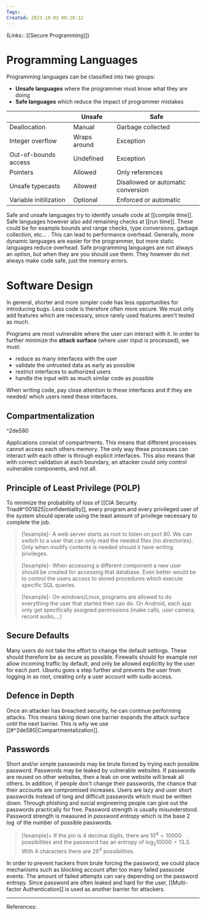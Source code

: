```yaml
---
Tags: 
Created: 2023-10-03 00:28:12
---
```

(Links:: [[Secure Programming]])
# Programming Languages
Programming languages can be classified into two groups: 
- **Unsafe languages** where the programmer must know what they are doing
- **Safe languages** which reduce the impact of programmer mistakes

|                        | Unsafe       | Safe                               |
| ---------------------- | ------------ | ---------------------------------- |
| Deallocation           | Manual       | Garbage collected                  |
| Integer overflow       | Wraps around | Exception                          |
| Out-of-bounds access   | Undefined    | Exception                          |
| Pointers               | Allowed      | Only references                    |
| Unsafe typecasts       | Allowed      | Disallowed or automatic conversion |
| Variable initilization | Optional     | Enforced or automatic              |

Safe and unsafe languages try to identify unsafe code at [[compile time]]. Safe languages however also add remaining checks at [[run time]]. These could be for example bounds and range checks, type conversions, garbage collection, etc... . This can lead to performance overhead. Generally, more dynamic languages are easier for the programmer, but more static languages reduce overhead.
Safe programming languages are not always an option, but when they are you should use them. They however do not always make code safe, just the memory errors.
# Software Design
In general, shorter and more simpler code has less opportunities for introducing bugs. Less code is therefore often more secure. We must only add features which are necessary, since rarely used features aren't tested as much.

Programs are most vulnerable where the user can interact with it. In order to further minimize the **attack surface** (where user input is processed), we must: 
- reduce as many interfaces with the user
- validate the untrusted data as early as possible
- restrict interfaces to authorized users
- handle the input with as much similar code as possible

When writing code, pay close attention to these interfaces and if they are needed/ which users need these interfaces.

## Compartmentalization

^2de580

Applications consist of compartments. This means that different processes cannot access each others memory. The only way these processes can interact with each other is through explicit interfaces. This also means that with correct validation at each boundary, an attacker could only control vulnerable components, and not all. 

## Principle of Least Privilege (POLP)
To minimize the probability of loss of [[CIA Security Triad#^001825|confidentiality]], every program and every privileged user of the system should operate using the least amount of privilege necessary to complete the job.
> [!example]-
> A web server starts as root to listen on port 80. We can switch to a user that can only read the needed files (no directories). Only when modify contents is needed should it have writing privileges. 

> [!example]-
> When accessing a different component a new user should be created for accessing that database. Even better would be to control the users access to stored procedures which execute specific SQL queries. 

> [!example]-
> On windows/Linux, programs are allowed to do everything the user that started then can do. On Android, each app only get specifically assigned permissions (make calls, user camera, record audio,...)
## Secure Defaults
Many users do not take the effort to change the default settings. These should therefore be as secure as possible. Firewalls should for example not allow incoming traffic by default, and only be allowed explicitly by the user for each port. 
Ubuntu goes a step further and prevents the user from logging in as root, creating only a user account with sudo access. 
## Defence in Depth
Once an attacker has breached security, he can continue performing attacks. This means taking down one barrier expands the attack surface until the next barrier. This is why we use [[#^2de580|Compartmentalization]].
## Passwords
Short and/or simple passwords may be brute forced by trying each possible password. Passwords may be leaked by vulnerable websites. If passwords are reused on other websites, then a leak on one website will break all others. In addition, if people don't change their passwords, the chance that their accounts are compromised increases.
Users are lazy and user short passwords instead of long and difficult passwords which must be written down. Through phishing and social engineering people can give out the passwords practically for free. 
Password strength is usually misunderstood. Password strength is measured in *password entropy* which is the base 2 $\log$ of the number of possible passwords.
> [!example]+
> If the pin is 4 decimal digits, there are $10^4=10000$ possibilities and the password has an entropy of $\log_{2}10000=13.3$. With 4 characters there are $26^{4}$ possibilities.

In order to prevent hackers from brute forcing the password, we could place mechanisms such as blocking account after too many failed passcode events. The amount of failed attempts can vary depending on the password entropy. 
Since password are often leaked and hard for the user, [[Multi-factor Authentication]] is used as another barrier for attackers. 

---
References: